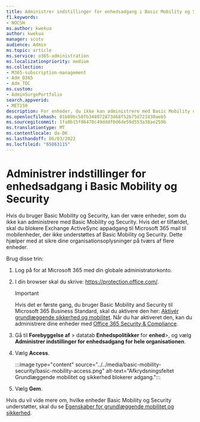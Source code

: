```yaml
---
title: Administrer indstillinger for enhedsadgang i Basic Mobility og Security
f1.keywords:
- NOCSH
ms.author: kwekua
author: kwekua
manager: scotv
audience: Admin
ms.topic: article
ms.service: o365-administration
ms.localizationpriority: medium
ms.collection:
- M365-subscription-management
- Adm_O365
- Adm_TOC
ms.custom:
- AdminSurgePortfolio
search.appverid:
- MET150
description: For enheder, du ikke kan administrere med Basic Mobility og Security, skal du blokere Exchange ActiveSync appadgang til Microsoft 365 mail.
ms.openlocfilehash: 01b89bc50fb348072873d68f52b75d721830aeb5
ms.sourcegitcommit: 1fa0b15f86470c49dddf0d6de59d553a38ae259b
ms.translationtype: MT
ms.contentlocale: da-DK
ms.lasthandoff: 06/03/2022
ms.locfileid: "65863115"
---
```

# <a name="manage-device-access-settings-in-basic-mobility-and-security"></a>Administrer indstillinger for enhedsadgang i Basic Mobility og Security

Hvis du bruger Basic Mobility og Security, kan der være enheder, som du ikke kan administrere med Basic Mobility og Security. Hvis det er tilfældet, skal du blokere Exchange ActiveSync appadgang til Microsoft 365 mail til mobilenheder, der ikke understøttes af Basic Mobility og Security. Dette hjælper med at sikre dine organisationsoplysninger på tværs af flere enheder.

Brug disse trin:

1. Log på for at Microsoft 365 med din globale administratorkonto.

2. I din browser skal du skrive: <https://protection.office.com/>.

    > [!IMPORTANT]
    > Hvis det er første gang, du bruger Basic Mobility and Security til Microsoft 365 Business Standard, skal du aktivere den her: [Aktivér grundlæggende sikkerhed og mobilitet](https://admin.microsoft.com/EAdmin/Device/IntuneInventory.aspx). Når du har aktiveret den, kan du administrere dine enheder med [Office 365 Security & Compliance](https://protection.office.com/).

3. Gå til **Forebyggelse af** \> datatab **Enhedspolitikker** for **enhed**\>, og vælg **Administrer indstillinger for enhedsadgang for hele organisationen**.

4. Vælg **Access**.

    :::image type="content" source="../../media/basic-mobility-security/basic-mobility-access.png" alt-text="Afkrydsningsfeltet Grundlæggende mobilitet og sikkerhed blokerer adgang.":::

5. Vælg **Gem**.

Hvis du vil vide mere om, hvilke enheder Basic Mobility og Security understøtter, skal du se [Egenskaber for grundlæggende mobilitet og sikkerhed](capabilities.md).
